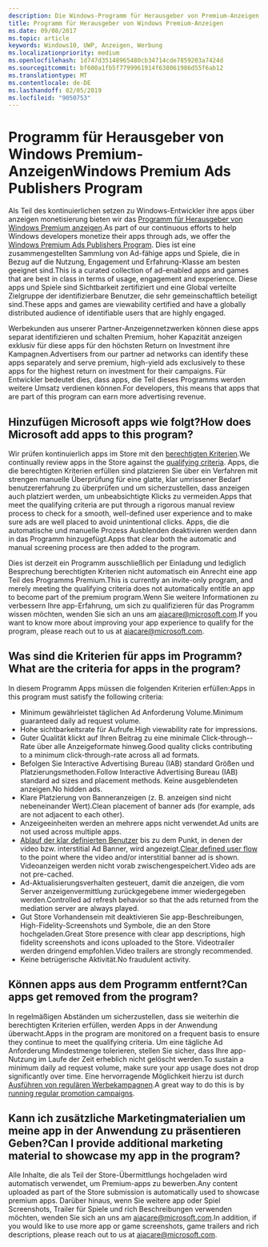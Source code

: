 ```yaml
---
description: Die Windows-Programm für Herausgeber von Premium-Anzeigen einer zusammengestellten Sammlung von Ad-fähige apps besteht aus, die Partner-Anzeigennetzwerken mit Premium, bestimmt sind, können hoher Kapazität anzeigen. In diesem Programm Apps, die in Bezug auf die Nutzung, Engagement und Erfahrung-Klasse am besten geeignet sind.
title: Programm für Herausgeber von Windows Premium-Anzeigen
ms.date: 09/08/2017
ms.topic: article
keywords: Windows10, UWP, Anzeigen, Werbung
ms.localizationpriority: medium
ms.openlocfilehash: 1d747d35148965480cb34714cde7859203a7424d
ms.sourcegitcommit: bf600a1fb5f7799961914f638061986d55f6ab12
ms.translationtype: MT
ms.contentlocale: de-DE
ms.lasthandoff: 02/05/2019
ms.locfileid: "9050753"
---
```

# <a name="windows-premium-ads-publishers-program"></a><span data-ttu-id="96684-105">Programm für Herausgeber von Windows Premium-Anzeigen</span><span class="sxs-lookup"><span data-stu-id="96684-105">Windows Premium Ads Publishers Program</span></span>

<span data-ttu-id="96684-106">Als Teil des kontinuierlichen setzen zu Windows-Entwickler ihre apps über anzeigen monetisierung bieten wir das [Programm für Herausgeber von Windows Premium anzeigen](https://www.windowspremiumapps.com).</span><span class="sxs-lookup"><span data-stu-id="96684-106">As part of our continuous efforts to help Windows developers monetize their apps through ads, we offer the [Windows Premium Ads Publishers Program](https://www.windowspremiumapps.com).</span></span> <span data-ttu-id="96684-107">Dies ist eine zusammengestellten Sammlung von Ad-fähige apps und Spiele, die in Bezug auf die Nutzung, Engagement und Erfahrung-Klasse am besten geeignet sind.</span><span class="sxs-lookup"><span data-stu-id="96684-107">This is a curated collection of ad-enabled apps and games that are best in class in terms of usage, engagement and experience.</span></span> <span data-ttu-id="96684-108">Diese apps und Spiele sind Sichtbarkeit zertifiziert und eine Global verteilte Zielgruppe der identifizierbare Benutzer, die sehr gemeinschaftlich beteiligt sind.</span><span class="sxs-lookup"><span data-stu-id="96684-108">These apps and games are viewability certified and have a globally distributed audience of identifiable users that are highly engaged.</span></span>

<span data-ttu-id="96684-109">Werbekunden aus unserer Partner-Anzeigennetzwerken können diese apps separat identifizieren und schalten Premium, hoher Kapazität anzeigen exklusiv für diese apps für den höchsten Return on Investment ihre Kampagnen.</span><span class="sxs-lookup"><span data-stu-id="96684-109">Advertisers from our partner ad networks can identify these apps separately and serve premium, high-yield ads exclusively to these apps for the highest return on investment for their campaigns.</span></span> <span data-ttu-id="96684-110">Für Entwickler bedeutet dies, dass apps, die Teil dieses Programms werden weitere Umsatz verdienen können.</span><span class="sxs-lookup"><span data-stu-id="96684-110">For developers, this means that apps that are part of this program can earn more advertising revenue.</span></span>

## <a name="how-does-microsoft-add-apps-to-this-program"></a><span data-ttu-id="96684-111">Hinzufügen Microsoft apps wie folgt?</span><span class="sxs-lookup"><span data-stu-id="96684-111">How does Microsoft add apps to this program?</span></span> 

<span data-ttu-id="96684-112">Wir prüfen kontinuierlich apps im Store mit den [berechtigten Kriterien](#what-are-the-criteria-for-apps-in-the-program).</span><span class="sxs-lookup"><span data-stu-id="96684-112">We continually review apps in the Store against the [qualifying criteria](#what-are-the-criteria-for-apps-in-the-program).</span></span> <span data-ttu-id="96684-113">Apps, die die berechtigten Kriterien erfüllen sind platzieren Sie über ein Verfahren mit strengen manuelle Überprüfung für eine glatte, klar umrissener Bedarf benutzererfahrung zu überprüfen und um sicherzustellen, dass anzeigen auch platziert werden, um unbeabsichtigte Klicks zu vermeiden.</span><span class="sxs-lookup"><span data-stu-id="96684-113">Apps that meet the qualifying criteria are put through a rigorous manual review process to check for a smooth, well-defined user experience and to make sure ads are well placed to avoid unintentional clicks.</span></span> <span data-ttu-id="96684-114">Apps, die die automatische und manuelle Prozess Ausblenden deaktivieren werden dann in das Programm hinzugefügt.</span><span class="sxs-lookup"><span data-stu-id="96684-114">Apps that clear both the automatic and manual screening process are then added to the program.</span></span>

<span data-ttu-id="96684-115">Dies ist derzeit ein Programm ausschließlich per Einladung und lediglich Besprechung berechtigten Kriterien nicht automatisch ein Anrecht eine app Teil des Programms Premium.</span><span class="sxs-lookup"><span data-stu-id="96684-115">This is currently an invite-only program, and merely meeting the qualifying criteria does not automatically entitle an app to become part of the premium program.</span></span><span data-ttu-id="96684-116">Wenn Sie weitere Informationen zu verbessern Ihre app-Erfahrung, um sich zu qualifizieren für das Programm wissen möchten, wenden Sie sich an uns am aiacare@microsoft.com.</span><span class="sxs-lookup"><span data-stu-id="96684-116">If you want to know more about improving your app experience to qualify for the program, please reach out to us at aiacare@microsoft.com.</span></span>

## <a name="what-are-the-criteria-for-apps-in-the-program"></a><span data-ttu-id="96684-117">Was sind die Kriterien für apps im Programm?</span><span class="sxs-lookup"><span data-stu-id="96684-117">What are the criteria for apps in the program?</span></span>

<span data-ttu-id="96684-118">In diesem Programm Apps müssen die folgenden Kriterien erfüllen:</span><span class="sxs-lookup"><span data-stu-id="96684-118">Apps in this program must satisfy the following criteria:</span></span>

* <span data-ttu-id="96684-119">Minimum gewährleistet täglichen Ad Anforderung Volume.</span><span class="sxs-lookup"><span data-stu-id="96684-119">Minimum guaranteed daily ad request volume.</span></span> 
* <span data-ttu-id="96684-120">Hohe sichtbarkeitsrate für Aufrufe.</span><span class="sxs-lookup"><span data-stu-id="96684-120">High viewability rate for impressions.</span></span> 
* <span data-ttu-id="96684-121">Guter Qualität klickt auf Ihren Beitrag zu eine minimale Click-through--Rate über alle Anzeigeformate hinweg.</span><span class="sxs-lookup"><span data-stu-id="96684-121">Good quality clicks contributing to a minimum click-through-rate across all ad formats.</span></span> 
* <span data-ttu-id="96684-122">Befolgen Sie Interactive Advertising Bureau (IAB) standard Größen und Platzierungsmethoden.</span><span class="sxs-lookup"><span data-stu-id="96684-122">Follow Interactive Advertising Bureau (IAB) standard ad sizes and placement methods.</span></span> <span data-ttu-id="96684-123">Keine ausgeblendeten anzeigen.</span><span class="sxs-lookup"><span data-stu-id="96684-123">No hidden ads.</span></span>
* <span data-ttu-id="96684-124">Klare Platzierung von Banneranzeigen (z. B. anzeigen sind nicht nebeneinander Wert).</span><span class="sxs-lookup"><span data-stu-id="96684-124">Clean placement of banner ads (for example, ads are not adjacent to each other).</span></span>
* <span data-ttu-id="96684-125">Anzeigeeinheiten werden an mehrere apps nicht verwendet.</span><span class="sxs-lookup"><span data-stu-id="96684-125">Ad units are not used across multiple apps.</span></span>
* <span data-ttu-id="96684-126">[Ablauf der klar definierten Benutzer](https://blogs.windows.com/buildingapps/2017/08/31/best-practices-using-video-ads-windows-apps/) bis zu dem Punkt, in denen der video bzw. interstitial Ad Banner, wird angezeigt.</span><span class="sxs-lookup"><span data-stu-id="96684-126">[Clear defined user flow](https://blogs.windows.com/buildingapps/2017/08/31/best-practices-using-video-ads-windows-apps/) to the point where the video and/or interstitial banner ad is shown.</span></span> <span data-ttu-id="96684-127">Videoanzeigen werden nicht vorab zwischengespeichert.</span><span class="sxs-lookup"><span data-stu-id="96684-127">Video ads are not pre-cached.</span></span> 
* <span data-ttu-id="96684-128">Ad-Aktualisierungsverhalten gesteuert, damit die anzeigen, die vom Server anzeigenvermittlung zurückgegebene immer wiedergegeben werden.</span><span class="sxs-lookup"><span data-stu-id="96684-128">Controlled ad refresh behavior so that the ads returned from the mediation server are always played.</span></span>
* <span data-ttu-id="96684-129">Gut Store Vorhandensein mit deaktivieren Sie app-Beschreibungen, High-Fidelity-Screenshots und Symbole, die an den Store hochgeladen.</span><span class="sxs-lookup"><span data-stu-id="96684-129">Great Store presence with clear app descriptions, high fidelity screenshots and icons uploaded to the Store.</span></span> <span data-ttu-id="96684-130">Videotrailer werden dringend empfohlen.</span><span class="sxs-lookup"><span data-stu-id="96684-130">Video trailers are strongly recommended.</span></span>
* <span data-ttu-id="96684-131">Keine betrügerische Aktivität.</span><span class="sxs-lookup"><span data-stu-id="96684-131">No fraudulent activity.</span></span>

## <a name="can-apps-get-removed-from-the-program"></a><span data-ttu-id="96684-132">Können apps aus dem Programm entfernt?</span><span class="sxs-lookup"><span data-stu-id="96684-132">Can apps get removed from the program?</span></span>

<span data-ttu-id="96684-133">In regelmäßigen Abständen um sicherzustellen, dass sie weiterhin die berechtigten Kriterien erfüllen, werden Apps in der Anwendung überwacht.</span><span class="sxs-lookup"><span data-stu-id="96684-133">Apps in the program are monitored on a frequent basis to ensure they continue to meet the qualifying criteria.</span></span> <span data-ttu-id="96684-134">Um eine tägliche Ad Anforderung Mindestmenge tolerieren, stellen Sie sicher, dass Ihre app-Nutzung im Laufe der Zeit erheblich nicht gelöscht werden.</span><span class="sxs-lookup"><span data-stu-id="96684-134">To sustain a minimum daily ad request volume, make sure your app usage does not drop significantly over time.</span></span> <span data-ttu-id="96684-135">Eine hervorragende Möglichkeit hierzu ist durch [Ausführen von regulären Werbekampagnen](https://developer.microsoft.com/en-us/store/promote-your-apps).</span><span class="sxs-lookup"><span data-stu-id="96684-135">A great way to do this is by [running regular promotion campaigns](https://developer.microsoft.com/en-us/store/promote-your-apps).</span></span>

## <a name="can-i-provide-additional-marketing-material-to-showcase-my-app-in-the-program"></a><span data-ttu-id="96684-136">Kann ich zusätzliche Marketingmaterialien um meine app in der Anwendung zu präsentieren Geben?</span><span class="sxs-lookup"><span data-stu-id="96684-136">Can I provide additional marketing material to showcase my app in the program?</span></span> 

<span data-ttu-id="96684-137">Alle Inhalte, die als Teil der Store-Übermittlungs hochgeladen wird automatisch verwendet, um Premium-apps zu bewerben.</span><span class="sxs-lookup"><span data-stu-id="96684-137">Any content uploaded as part of the Store submission is automatically used to showcase premium apps.</span></span> <span data-ttu-id="96684-138">Darüber hinaus, wenn Sie weitere app oder Spiel Screenshots, Trailer für Spiele und rich Beschreibungen verwenden möchten, wenden Sie sich an uns am aiacare@microsoft.com.</span><span class="sxs-lookup"><span data-stu-id="96684-138">In addition, if you would like to use more app or game screenshots, game trailers and rich descriptions, please reach out to us at aiacare@microsoft.com.</span></span>
